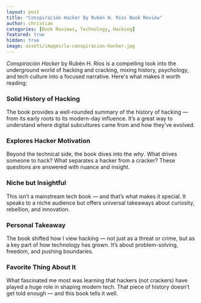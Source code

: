 ```yaml
---
layout: post
title: "Conspiración Hacker By Rubén H. Ríos Book Review"
author: christian
categories: [Book Reviews, Technology, Hacking]
featured: true
hidden: true
image: assets/images/la-conspiracion-hacker.jpg
---
```


*Conspiración Hacker* by Rubén H. Ríos is a compelling look into the underground world of hacking and cracking, mixing history, psychology, and tech culture into a focused narrative. Here's what makes it worth reading:

### Solid History of Hacking

The book provides a well-rounded summary of the history of hacking — from its early roots to its modern-day influence. It’s a great way to understand where digital subcultures came from and how they’ve evolved.

### Explores Hacker Motivation

Beyond the technical side, the book dives into the *why*. What drives someone to hack? What separates a hacker from a cracker? These questions are answered with nuance and insight.

### Niche but Insightful

This isn’t a mainstream tech book — and that’s what makes it special. It speaks to a niche audience but offers universal takeaways about curiosity, rebellion, and innovation.

### Personal Takeaway

The book shifted how I view hacking — not just as a threat or crime, but as a key part of how technology has grown. It’s about problem-solving, freedom, and pushing boundaries.

### Favorite Thing About It

What fascinated me most was learning that hackers (not crackers) have played a huge role in shaping modern tech. That piece of history doesn’t get told enough — and this book tells it well.
